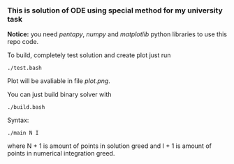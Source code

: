 ### This is solution of ODE using special method for my university task

**Notice:** you need *pentapy*, *numpy* and *matplotlib* python libraries to use this repo code.

To build, completely test solution and create plot just run

    ./test.bash

Plot will be avaliable in file *plot.png*.

You can just build binary solver with

    ./build.bash

Syntax:

    ./main N I
    
where N + 1 is amount of points in solution greed and I + 1 is amount of points in numerical integration greed.